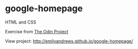 # google-homepage

HTML and CSS

Exercise from [The Odin Project](http://www.theodinproject.com/web-development-101/html-css)

View project: http://emilyandrews.github.io/google-homepage/
